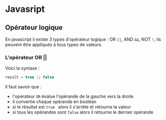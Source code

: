# Javasript

## Opérateur logique

En javascript il existe 3 types d'opérateur logique : OR `||`, AND `&&`, NOT `!`, ils peuvent être appliqués à tous types de valeurs.

### L'opérateur OR ||

Voici la syntaxe : 

```js
result = true || false
```

Il faut savoir que :

*   l'opérateur `OR` évalue l'opérande de la gauche vers la droite
*   il convertie chaque opérande en booléan
*   si le résultat est `true ` alors il s'arrête et retourne la valeur
*   si tous les opérandes sont `false` alors il retourne le dernier opérande
